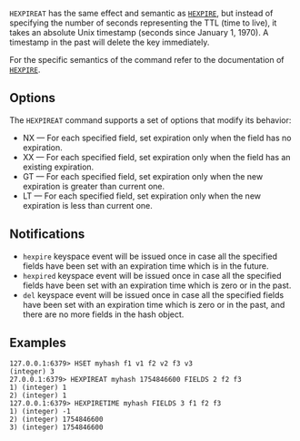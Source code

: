 `HEXPIREAT` has the same effect and semantic as [`HEXPIRE`](hexpire.md), but instead of
specifying the number of seconds representing the TTL (time to live), it takes
an absolute Unix timestamp (seconds since January 1, 1970). A
timestamp in the past will delete the key immediately.

For the specific semantics of the command refer to the documentation of
[`HEXPIRE`](hexpire.md).

## Options

The `HEXPIREAT` command supports a set of options that modify its behavior:

* NX — For each specified field, set expiration only when the field has no expiration.
* XX — For each specified field, set expiration only when the field has an existing expiration.
* GT — For each specified field, set expiration only when the new expiration is greater than current one.
* LT — For each specified field, set expiration only when the new expiration is less than current one.

## Notifications

* `hexpire` keyspace event will be issued once in case all the specified fields have been set with an expiration time which is in the future.
* `hexpired` keyspace event will be issued once in case all the specified fields have been set with an expiration time which is zero or in the past.
* `del` keyspace event will be issued once in case all the specified fields have been set with an expiration time which is zero or in the past, 
and there are no more fields in the hash object.

## Examples

```
127.0.0.1:6379> HSET myhash f1 v1 f2 v2 f3 v3
(integer) 3
27.0.0.1:6379> HEXPIREAT myhash 1754846600 FIELDS 2 f2 f3
1) (integer) 1
2) (integer) 1
127.0.0.1:6379> HEXPIRETIME myhash FIELDS 3 f1 f2 f3
1) (integer) -1
2) (integer) 1754846600
3) (integer) 1754846600
```
